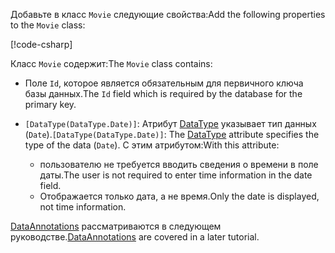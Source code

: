 <span data-ttu-id="df6d8-101">Добавьте в класс `Movie` следующие свойства:</span><span class="sxs-lookup"><span data-stu-id="df6d8-101">Add the following properties to the `Movie` class:</span></span>

[!code-csharp[](~/tutorials/first-mvc-app/start-mvc/sample/MvcMovie22/Models/Movie.cs?name=snippet1)]

<span data-ttu-id="df6d8-102">Класс `Movie` содержит:</span><span class="sxs-lookup"><span data-stu-id="df6d8-102">The `Movie` class contains:</span></span>

* <span data-ttu-id="df6d8-103">Поле `Id`, которое является обязательным для первичного ключа базы данных.</span><span class="sxs-lookup"><span data-stu-id="df6d8-103">The `Id` field which is required by the database for the primary key.</span></span>
* <span data-ttu-id="df6d8-104">`[DataType(DataType.Date)]`:  Атрибут [DataType](/dotnet/api/microsoft.aspnetcore.mvc.dataannotations.internal.datatypeattributeadapter) указывает тип данных (`Date`).</span><span class="sxs-lookup"><span data-stu-id="df6d8-104">`[DataType(DataType.Date)]`:  The [DataType](/dotnet/api/microsoft.aspnetcore.mvc.dataannotations.internal.datatypeattributeadapter) attribute specifies the type of the data (`Date`).</span></span> <span data-ttu-id="df6d8-105">С этим атрибутом:</span><span class="sxs-lookup"><span data-stu-id="df6d8-105">With this attribute:</span></span>

  * <span data-ttu-id="df6d8-106">пользователю не требуется вводить сведения о времени в поле даты.</span><span class="sxs-lookup"><span data-stu-id="df6d8-106">The user is not required to enter time information in the date field.</span></span>
  * <span data-ttu-id="df6d8-107">Отображается только дата, а не время.</span><span class="sxs-lookup"><span data-stu-id="df6d8-107">Only the date is displayed, not time information.</span></span>

<span data-ttu-id="df6d8-108">[DataAnnotations](/dotnet/api/system.componentmodel.dataannotations) рассматриваются в следующем руководстве.</span><span class="sxs-lookup"><span data-stu-id="df6d8-108">[DataAnnotations](/dotnet/api/system.componentmodel.dataannotations) are covered in a later tutorial.</span></span>